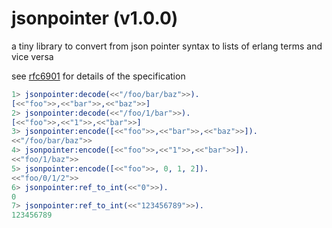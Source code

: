 jsonpointer (v1.0.0)
====================

a tiny library to convert from json pointer syntax to lists of erlang terms and vice versa

see [rfc6901](http://tools.ietf.org/html/rfc6901) for
details of the specification

```erlang
1> jsonpointer:decode(<<"/foo/bar/baz">>).
[<<"foo">>,<<"bar">>,<<"baz">>]
2> jsonpointer:decode(<<"/foo/1/bar">>).
[<<"foo">>,<<"1">>,<<"bar">>]
3> jsonpointer:encode([<<"foo">>,<<"bar">>,<<"baz">>]).
<<"/foo/bar/baz">>
4> jsonpointer:encode([<<"foo">>,<<"1">>,<<"bar">>]).
<<"foo/1/baz">>
5> jsonpointer:encode([<<"foo">>, 0, 1, 2]).
<<"foo/0/1/2">>
6> jsonpointer:ref_to_int(<<"0">>).
0
7> jsonpointer:ref_to_int(<<"123456789">>).
123456789
```


